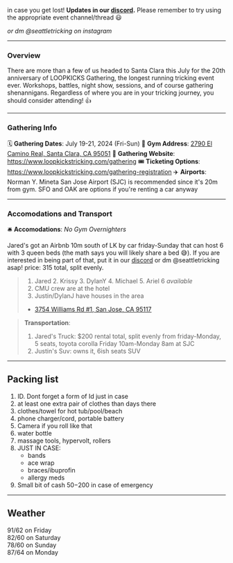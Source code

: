 <!-- # road Trip -->

in case you get lost!
**Updates in our [discord](https://discord.com/invite/82gjcDyY4U).**
Please remember to try using the appropriate event channel/thread 😃

_or dm @seattletricking on instagram_

---

### Overview

There are more than a few of us headed to Santa Clara this July for the 20th anniversary of LOOPKICKS Gathering, the longest running tricking event ever. Workshops, battles, night show, sessions, and of course gathering shenannigans. Regardless of where you are in your tricking journey, you should consider attending! 👍

---

### Gathering Info

🗓️ **Gathering Dates**: July 19-21, 2024 (Fri-Sun)
🧭 **Gym Address**: [2790 El Camino Real, Santa Clara, CA 95051](https://www.google.com/maps/place/Loopkicks+Tricking/@37.3511595,-121.9770156,17z/data=!3m1!4b1!4m6!3m5!1s0x808fcbb1a4f785c7:0x38f83d64d579bc3f!8m2!3d37.3511595!4d-121.9770156!16s%2Fg%2F11f6dl8gbw?entry=ttu)
🔗 **Gathering Website**: https://www.loopkickstricking.com/gathering
🎟️ **Ticketing Options**: https://www.loopkickstricking.com/gathering-registration
✈️ **Airports**: Norman Y. Mineta San Jose Airport (SJC) is recommended since it's 20m from gym. SFO and OAK are options if you're renting a car anyway

---

### Accomodations and Transport

🛎️ **Accomodations**: _No Gym Overnighters_

Jared's got an Airbnb 10m south of LK by car friday-Sunday that can host 6 with 3 queen beds (the math says you will likely share a bed 😅). If you are interested in being part of that, put it in our [discord](https://discord.gg/mGM4Htgj) or dm @seattletricking asap! price: 315 total, split evenly.

> 1.  Jared 2. Krissy 3. DylanY 4. Michael 5. Ariel 6 _available_
> 2.  CMU crew are at the hotel
> 3.  Justin/DylanJ have houses in the area
>
> - [3754 Williams Rd #1, San Jose, CA 95117](https://maps.app.goo.gl/2poXZm3K4JPkr4TD8)

> **Transportation**:
>
> 1. Jared's Truck: $200 rental total, split evenly from friday-Monday, 5 seats, toyota corolla Friday 10am-Monday 8am at SJC
> 2. Justin's Suv: owns it, 6ish seats SUV

---

## Packing list

1.  ID. Dont forget a form of Id just in case
1.  at least one extra pair of clothes than days there
1.  clothes/towel for hot tub/pool/beach
1.  phone charger/cord, portable battery
1.  Camera if you roll like that
1.  water bottle
1.  massage tools, hypervolt, rollers
1.  JUST IN CASE:
    - bands
    - ace wrap
    - braces/ibuprofin
    - allergy meds
1.  Small bit of cash $50-$200 in case of emergency

---

## Weather

91/62 on Friday  
82/60 on Saturday  
78/60 on Sunday  
87/64 on Monday
